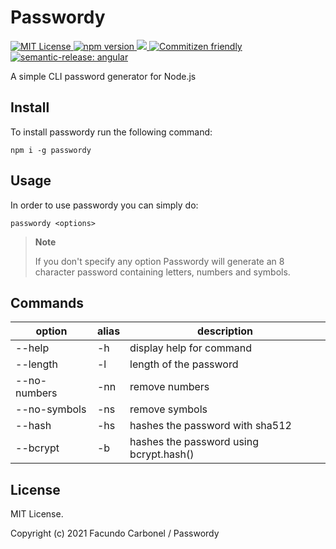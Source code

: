 # Passwordy

<p>
    <a href="https://github.com/F2BEAR/passwordy/blob/master/LICENSE">
        <img src="https://img.shields.io/badge/License-MIT-green" alt="MIT License">
    </a>
    <a href="https://www.npmjs.com/package/passwordy">
        <img src="https://img.shields.io/npm/v/passwordy?color=brigthgreen" alt="npm version">
    </a>
    <a href="https://codecov.io/gh/F2BEAR/passwordy" > 
        <img src="https://codecov.io/gh/F2BEAR/passwordy/branch/main/graph/badge.svg?token=ZMRER2WKPG"/> 
    </a>
    <a href="http://commitizen.github.io/cz-cli/">
        <img src="https://img.shields.io/badge/commitizen-friendly-brightgreen.svg" alt="Commitizen friendly">
    </a>
    <a href="https://github.com/semantic-release/semantic-releasey">
        <img src="https://img.shields.io/badge/semantic--release-angular-e10079?logo=semantic-release" alt="semantic-release: angular">
    </a>
</p>

A simple CLI password generator for Node.js

## Install

To install passwordy run the following command:

```shell
npm i -g passwordy
```

## Usage

In order to use passwordy you can simply do:
```shell
passwordy <options>
```

> **Note**
> 
>If you don't specify any option Passwordy will generate an 8 character password containing letters, numbers and symbols. 

## Commands

| option | alias | description |
|---|---|---|
| --help | -h | display help for command |
| --length | -l | length of the password |
| --no-numbers | -nn | remove numbers |
| --no-symbols | -ns | remove symbols |
| --hash | -hs | hashes the password with sha512 |
| --bcrypt | -b | hashes the password using bcrypt.hash() |

## License

MIT License.

Copyright (c) 2021 Facundo Carbonel / Passwordy

